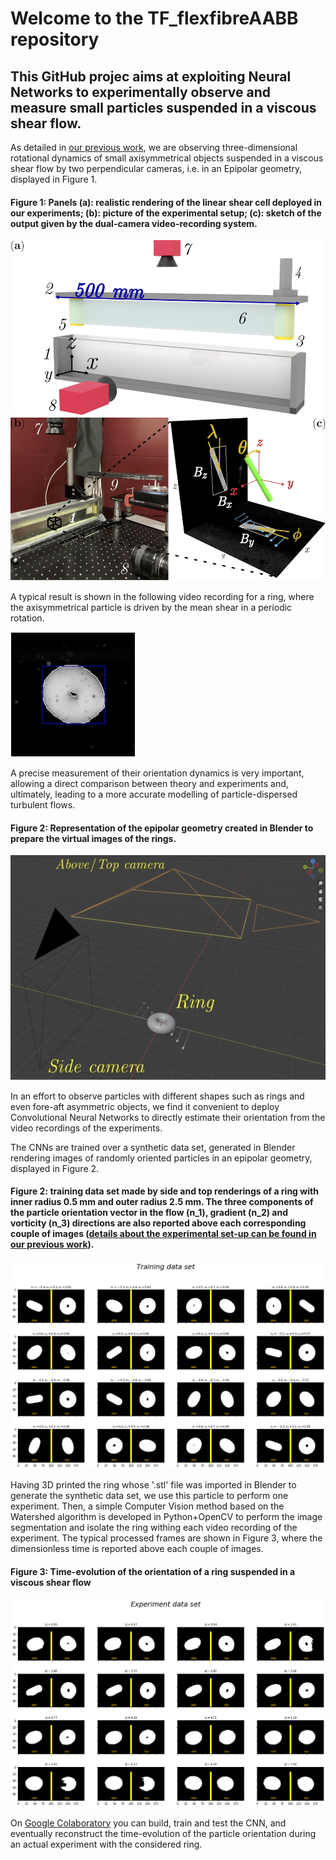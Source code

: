 # Welcome to the  TF_flexfibreAABB repository

## This GitHub projec aims at exploiting Neural Networks to experimentally observe and measure small particles suspended in a viscous shear flow.

As detailed in [our previous work](https://github.com/ddg93/JOposeAABB), we are observing three-dimensional rotational dynamics of small axisymmetrical objects suspended in a viscous shear flow by two perpendicular cameras, i.e. in an Epipolar geometry, displayed in Figure 1.

#### Figure 1: Panels (a): realistic rendering of the linear shear cell deployed in our experiments; (b): picture of the experimental setup; (c): sketch of the output given by the dual-camera video-recording system.
![alt text](https://github.com/ddg93/TF_flexfibreAABB/blob/main/setupcomplete.jpg?raw=true)

A typical result is shown in the following video recording for a ring, where the axisymmetrical particle is driven by the mean shear in a periodic rotation.

![](https://github.com/ddg93/TF_flexfibreAABB/blob/main/outpy_9_1.gif)

A precise measurement of their orientation dynamics is very important, allowing a direct comparison between theory and experiments and, ultimately, leading to a more accurate modelling of particle-dispersed turbulent flows. 

#### Figure 2: Representation of the epipolar geometry created in Blender to prepare the virtual images of the rings.
![alt text](https://github.com/ddg93/TF_flexfibreAABB/blob/main/blender_setup.jpg?raw=true)


In an effort to observe particles with different shapes such as rings and even fore-aft asymmetric objects, we find it convenient to deploy Convolutional Neural Networks to directly estimate their orientation from the video recordings of the experiments.

The CNNs are trained over a synthetic data set, generated in Blender rendering images of randomly oriented particles in an epipolar geometry, displayed in Figure 2.

#### Figure 2: training data set made by side and top renderings of a ring with inner radius 0.5 mm and outer radius 2.5 mm. The three components of the particle orientation vector in the flow (n_1), gradient (n_2) and vorticity (n_3) directions are also reported above each corresponding couple of images ([details about the experimental set-up can be found in our previous work](https://github.com/ddg93/JOposeAABB)).
![alt text](https://github.com/ddg93/TF_flexfibreAABB/blob/main/training_dataset.png?raw=true)

Having 3D printed the ring whose '.stl' file was imported in Blender to generate the synthetic data set, we use this particle to perform one experiment. Then, a simple Computer Vision method based on the Watershed algorithm is developed in Python+OpenCV to perform the image segmentation and isolate the ring withing each video recording of the experiment. The typical processed frames are shown in Figure 3, where the dimensionless time is reported above each couple of images.

#### Figure 3: Time-evolution of the orientation of a ring suspended in a viscous shear flow
![alt text](https://github.com/ddg93/TF_flexfibreAABB/blob/main/time_evolution.png?raw=true)

On [Google Colaboratory](https://colab.research.google.com/github/ddg93/TF_flexfibreAABB/blob/main/RegressDISK_multiview.ipynb) you can build, train and test the CNN, and eventually reconstruct the time-evolution of the particle orientation during an actual experiment with the considered ring. 


